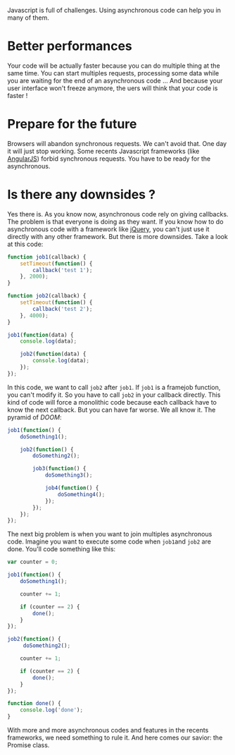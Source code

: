 Javascript is full of challenges. Using asynchronous code can help you in many of them.

# Better performances

Your code will be actually faster because you can do multiple thing at the same time. You can start multiples requests, processing some data while you are waiting for the end of an asynchronous code ... And because your user interface won't freeze anymore, the uers will think that your code is faster !

# Prepare for the future

Browsers will abandon synchronous requests. We can't avoid that. One day it will just stop working. Some recents Javascript frameworks (like [AngularJS](https://angularjs.org/)) forbid synchronous requests. You have to be ready for the asynchronous.

# Is there any downsides ?

Yes there is. As you know now, asynchronous code rely on giving callbacks. The problem is that everyone is doing as they want. If you know how to do asynchronous code with a framework like [jQuery](http://jquery.com/), you can't just use it directly with any other framework. But there is more downsides. Take a look at this code:

```javascript
function job1(callback) {
    setTimeout(function() {
        callback('test 1');
    }, 2000);
}

function job2(callback) {
    setTimeout(function() {
        callback('test 2');
    }, 4000);
}

job1(function(data) {
    console.log(data);

    job2(function(data) {
        console.log(data);
    });
});
```

In this code, we want to call `job2` after `job1`. If `job1` is a framejob function, you can't modify it. So you have to call `job2` in your callback directly. This kind of code will force a monolithic code because each callback have to know the next callback. But you can have far worse. We all know it. The pyramid of *DOOM*:

```javascript
job1(function() {
    doSomething1();

    job2(function() {
        doSomething2();

        job3(function() {
            doSomething3();

            job4(function() {
                doSomething4();
            });
        });
    });
});
```

The next big problem is when you want to join multiples asynchronous code. Imagine you want to execute some code when `job1`and `job2` are done. You'll code something like this:

```javascript
var counter = 0;

job1(function() {
    doSomething1();

    counter += 1;

    if (counter == 2) {
        done();
    }
});

job2(function() {
     doSomething2();

    counter += 1;

    if (counter == 2) {
        done();
    }
});

function done() {
    console.log('done');
}
```

With more and more asynchronous codes and features in the recents frameworks, we need something to rule it. And here comes our savior: the Promise class.